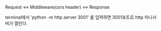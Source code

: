Request <-> Middleware(cors header) <-> Response

terminal에서 'python -m http.server 3001' 를 입력하면 3001포트로 http 미니서버가 열린다.
